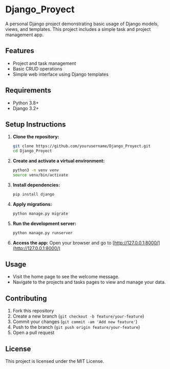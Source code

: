 # Django_Proyect

A personal Django project demonstrating basic usage of Django models, views, and templates. This project includes a simple task and project management app.

## Features
- Project and task management
- Basic CRUD operations
- Simple web interface using Django templates

## Requirements
- Python 3.8+
- Django 3.2+

## Setup Instructions

1. **Clone the repository:**
   ```sh
   git clone https://github.com/yourusername/Django_Proyect.git
   cd Django_Proyect
   ```

2. **Create and activate a virtual environment:**
   ```sh
   python3 -m venv venv
   source venv/bin/activate
   ```

3. **Install dependencies:**
   ```sh
   pip install django
   ```

4. **Apply migrations:**
   ```sh
   python manage.py migrate
   ```

5. **Run the development server:**
   ```sh
   python manage.py runserver
   ```

6. **Access the app:**
   Open your browser and go to [http://127.0.0.1:8000/](http://127.0.0.1:8000/)

## Usage
- Visit the home page to see the welcome message.
- Navigate to the projects and tasks pages to view and manage your data.

## Contributing
1. Fork this repository
2. Create a new branch (`git checkout -b feature/your-feature`)
3. Commit your changes (`git commit -am 'Add new feature'`)
4. Push to the branch (`git push origin feature/your-feature`)
5. Open a pull request

## License
This project is licensed under the MIT License. 